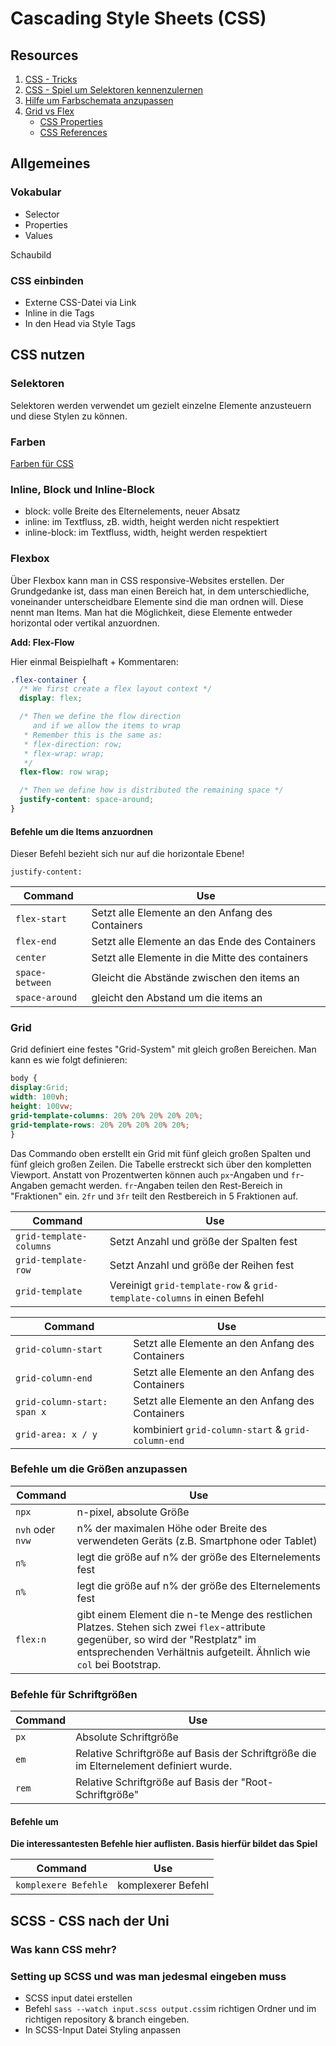 # Cascading Style Sheets (CSS)

## Resources

1. [CSS - Tricks](https://css-tricks.com/)
1. [CSS - Spiel um Selektoren kennenzulernen](https://flukeout.github.io/)
1. [Hilfe um Farbschemata anzupassen](https://coolors.co/browser/best/1)
1. [Grid vs Flex](https://hackernoon.com/the-ultimate-css-battle-grid-vs-flexbox-d40da0449faf)
   - [CSS Properties](https://developer.mozilla.org/en-US/docs/Web/CSS/CSS_Properties_Reference)
   - [CSS References](https://cssreference.io/)

## Allgemeines

### Vokabular

- Selector
- Properties
- Values

Schaubild

### CSS einbinden

- Externe CSS-Datei via Link
- Inline in die Tags
- In den Head via Style Tags

## CSS nutzen

### Selektoren

Selektoren werden verwendet um gezielt einzelne Elemente anzusteuern und diese Stylen zu können.

### Farben

[Farben für CSS](https://www.w3schools.com/colors/)

### Inline, Block und Inline-Block

- block: volle Breite des Elternelements, neuer Absatz
- inline: im Textfluss, zB. width, height werden nicht respektiert
- inline-block: im Textfluss, width, height werden respektiert

### Flexbox

Über Flexbox kann man in CSS responsive-Websites erstellen. Der Grundgedanke ist, dass man einen Bereich hat, in dem unterschiedliche, voneinander unterscheidbare Elemente sind die man ordnen will. Diese nennt man Items. Man hat die Möglichkeit, diese Elemente entweder horizontal oder vertikal anzuordnen.

**Add: Flex-Flow**

Hier einmal Beispielhaft + Kommentaren:

```CSS
.flex-container {
  /* We first create a flex layout context */
  display: flex;

  /* Then we define the flow direction
     and if we allow the items to wrap
   * Remember this is the same as:
   * flex-direction: row;
   * flex-wrap: wrap;
   */
  flex-flow: row wrap;

  /* Then we define how is distributed the remaining space */
  justify-content: space-around;
}
```

#### Befehle um die Items anzuordnen

Dieser Befehl bezieht sich nur auf die horizontale Ebene!

`justify-content:`

| Command         | Use                                              |
| --------------- | ------------------------------------------------ |
| `flex-start`    | Setzt alle Elemente an den Anfang des Containers |
| `flex-end`      | Setzt alle Elemente an das Ende des Containers   |
| `center`        | Setzt alle Elemente in die Mitte des containers  |
| `space-between` | Gleicht die Abstände zwischen den items an       |
| `space-around`  | gleicht den Abstand um die items an              |

### Grid

Grid definiert eine festes "Grid-System" mit gleich großen Bereichen. Man kann es wie folgt definieren:

```CSS
body {
display:Grid;
width: 100vh;
height: 100vw;
grid-template-columns: 20% 20% 20% 20% 20%;
grid-template-rows: 20% 20% 20% 20% 20%;
}
```

Das Commando oben erstellt ein Grid mit fünf gleich großen Spalten und fünf gleich großen Zeilen. Die Tabelle erstreckt sich über den kompletten Viewport. Anstatt von Prozentwerten können auch `px`-Angaben und `fr`-Angaben gemacht werden. `fr`-Angaben teilen den Rest-Bereich in "Fraktionen" ein. `2fr` und `3fr` teilt den Restbereich in 5 Fraktionen auf.

| Command                 | Use                                                                     |
| ----------------------- | ----------------------------------------------------------------------- |
| `grid-template-columns` | Setzt Anzahl und größe der Spalten fest                                 |
| `grid-template-row`     | Setzt Anzahl und größe der Reihen fest                                  |
| `grid-template`         | Vereinigt `grid-template-row` & `grid-template-columns` in einen Befehl |

| Command                     | Use                                                |
| --------------------------- | -------------------------------------------------- |
| `grid-column-start`         | Setzt alle Elemente an den Anfang des Containers   |
| `grid-column-end`           | Setzt alle Elemente an den Anfang des Containers   |
| `grid-column-start: span x` | Setzt alle Elemente an den Anfang des Containers   |
| `grid-area: x / y`          | kombiniert `grid-column-start` & `grid-column-end` |

### Befehle um die Größen anzupassen

| Command          | Use                                                                                                                                                                                                      |
| ---------------- | -------------------------------------------------------------------------------------------------------------------------------------------------------------------------------------------------------- |
| `npx`            | n-pixel, absolute Größe                                                                                                                                                                                  |
| `nvh` oder `nvw` | n% der maximalen Höhe oder Breite des verwendeten Geräts (z.B. Smartphone oder Tablet)                                                                                                                   |
| `n%`             | legt die größe auf n% der größe des Elternelements fest                                                                                                                                                  |
| `n%`             | legt die größe auf n% der größe des Elternelements fest                                                                                                                                                  |
| `flex:n`         | gibt einem Element die n-te Menge des restlichen Platzes. Stehen sich zwei `flex`-attribute gegenüber, so wird der "Restplatz" im entsprechenden Verhältnis aufgeteilt. Ähnlich wie `col` bei Bootstrap. |

### Befehle für Schriftgrößen

| Command | Use                                                                                    |
| ------- | -------------------------------------------------------------------------------------- |
| `px`    | Absolute Schriftgröße                                                                  |
| `em`    | Relative Schriftgröße auf Basis der Schriftgröße die im Elternelement definiert wurde. |
| `rem`   | Relative Schriftgröße auf Basis der "Root-Schriftgröße"                                |

#### Befehle um

**Die interessantesten Befehle hier auflisten. Basis hierfür bildet das Spiel**

| Command              | Use                |
| -------------------- | ------------------ |
| `komplexere Befehle` | komplexerer Befehl |

## SCSS - CSS nach der Uni

### Was kann CSS mehr?

### Setting up SCSS und was man jedesmal eingeben muss

- SCSS input datei erstellen
- Befehl `sass --watch input.scss output.css`im richtigen Ordner und im richtigen repository & branch eingeben.
- In SCSS-Input Datei Styling anpassen
